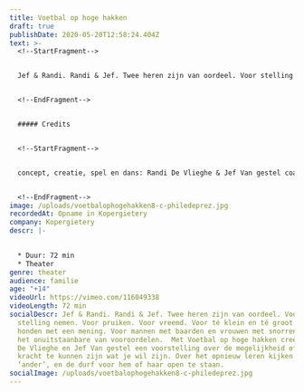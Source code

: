 ```yaml
---
title: Voetbal op hoge hakken
draft: true
publishDate: 2020-05-20T12:58:24.404Z
text: >-
  <!--StartFragment-->


  Jef & Randi. Randi & Jef. Twee heren zijn van oordeel. Voor stelling nemen. Voor pruiken. Voor vreemd. Voor té klein en té groot. Voor honden met een mening. Voor mannen met baarden en vrouwen met snorren. Tegen het onuitstaanbare van vooroordelen. Met Voetbal op hoge hakken creëren Randi De Vlieghe en Jef Van gestel een voorstelling over de mogelijkheid of de kracht te kunnen zijn wat je wil zijn. Over het opnieuw leren kijken naar de ‘ander’, en de durf voor hem of haar open te staan.


  <!--EndFragment-->


  ##### Credits


  <!--StartFragment-->


  concept, creatie, spel en dans: Randi De Vlieghe & Jef Van gestel coaching: Natascha Pire | kostuums: Maartje van Bourgognie | licht: Jeroen Doise | klank: Korneel Moreaux | productie: KOPERGIETERY


  <!--EndFragment-->
image: /uploads/voetbalophogehakken8-c-philedeprez.jpg
recordedAt: Opname in Kopergietery
company: Kopergietery
descr: |-
  

  * Duur: 72 min
  * Theater
genre: theater
audience: familie
age: "+14"
videoUrl: https://vimeo.com/116049338
videoLength: 72 min
socialDescr: Jef & Randi. Randi & Jef. Twee heren zijn van oordeel. Voor
  stelling nemen. Voor pruiken. Voor vreemd. Voor té klein en té groot. Voor
  honden met een mening. Voor mannen met baarden en vrouwen met snorren. Tegen
  het onuitstaanbare van vooroordelen.  Met Voetbal op hoge hakken creëren Randi
  De Vlieghe en Jef Van gestel een voorstelling over de mogelijkheid of de
  kracht te kunnen zijn wat je wil zijn. Over het opnieuw leren kijken naar de
  ‘ander’, en de durf voor hem of haar open te staan.
socialImage: /uploads/voetbalophogehakken8-c-philedeprez.jpg
---
```

